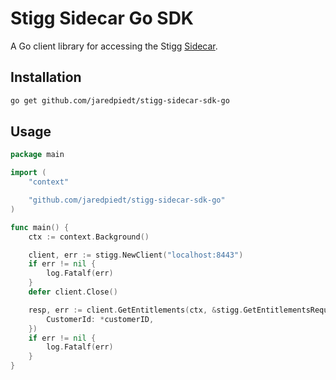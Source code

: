 # Stigg Sidecar Go SDK

A Go client library for accessing the Stigg [Sidecar](https://docs.stigg.io/docs/sidecar).

## Installation

```bash
go get github.com/jaredpiedt/stigg-sidecar-sdk-go
```

## Usage

```go
package main

import (
	"context"

	"github.com/jaredpiedt/stigg-sidecar-sdk-go"
)

func main() {
	ctx := context.Background()

	client, err := stigg.NewClient("localhost:8443")
	if err != nil {
		log.Fatalf(err)
	}
    defer client.Close()

	resp, err := client.GetEntitlements(ctx, &stigg.GetEntitlementsRequest{
		CustomerId: *customerID,
	})
	if err != nil {
		log.Fatalf(err)
	}
}
```
